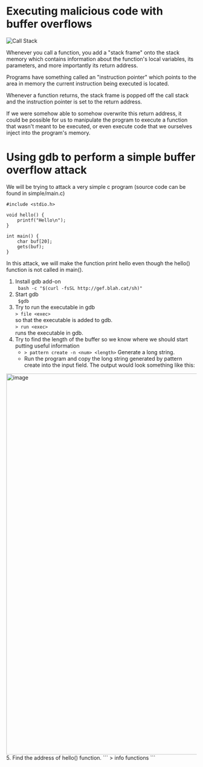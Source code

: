 # Executing malicious code with buffer overflows

![Call Stack](https://upload.wikimedia.org/wikipedia/commons/thumb/d/d3/Call_stack_layout.svg/342px-Call_stack_layout.svg.png)

Whenever you call a function, you add a "stack frame" onto the stack memory
which contains information about the function's local variables, its parameters,
and more importantly its return address.

Programs have something called an "instruction pointer" which points to the area
in memory the current instruction being executed is located.

Whenever a function returns, the stack frame is popped off the call stack and
the instruction pointer is set to the return address.

If we were somehow able to somehow overwrite this return address, it could be
possible for us to manipulate the program to execute a function that wasn't
meant to be executed, or even execute code that we ourselves inject into the
program's memory.

# Using gdb to perform a simple buffer overflow attack

We will be trying to attack a very simple c program (source code can be found in simple/main.c)

```
#include <stdio.h>

void hello() {
    printf("Hello\n");
}

int main() {
    char buf[20];
    gets(buf);
}
```
In this attack, we will make the function print hello even though the hello() function is not called in main().

1. Install gdb add-on  
  ``` bash -c "$(curl -fsSL http://gef.blah.cat/sh)"```
2. Start gdb  
   ``` $gdb```  
3. Try to run the executable in gdb    
   ```> file <exec> ```   
   so that the executable is added to gdb.  
   ```> run <exec>```   
   runs the executable in gdb.
4. Try to find the length of the buffer so we know where we should start putting useful information  
   - ```> pattern create -n <num> <length>``` Generate a long string.
   - Run the program and copy the long string generated by pattern create into the input field.
The output would look something like this:   
<img width="1007" alt="image" src="https://user-images.githubusercontent.com/64151468/170105430-24c638c2-20a2-4a37-a939-e419e12d2320.png">
5. Find the address of hello() function. 
    ``` > info functions ```
